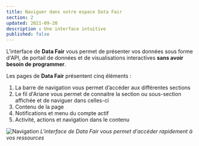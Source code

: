 ```yaml
---
title: Naviguer dans votre espace Data Fair
section: 2
updated: 2021-09-20
description : Une interface intuitive
published: false
---
```


L'interface de **Data Fair** vous permet de présenter vos données sous forme d'API, de portail de données et de visualisations interactives **sans avoir besoin de programmer**.

Les pages de **Data Fair** présentent cinq éléments :

1. La barre de navigation vous permet d’accéder aux différentes sections
2. Le fil d'Ariane vous permet de connaitre la section ou sous-section affichée et de naviguer dans celles-ci
3. Contenu de la page
4. Notifications et menu du compte actif
5. Activité, actions et navigation dans le contenu

![Navigation](./images/user-guide-backoffice/navigation.jpg)
*L'interface de Data Fair vous permet d'accéder rapidement à vos ressources*
